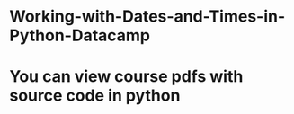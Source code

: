 # Working-with-Dates-and-Times-in-Python-Datacamp
# You can view course pdfs with source code in python
